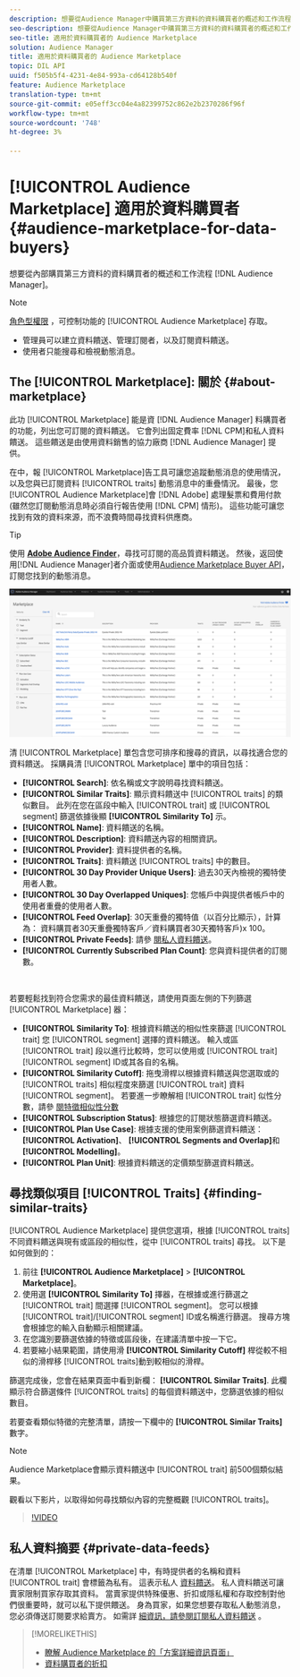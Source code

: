 ```yaml
---
description: 想要從Audience Manager中購買第三方資料的資料購買者的概述和工作流程
seo-description: 想要從Audience Manager中購買第三方資料的資料購買者的概述和工作流程
seo-title: 適用於資料購買者的 Audience Marketplace
solution: Audience Manager
title: 適用於資料購買者的 Audience Marketplace
topic: DIL API
uuid: f505b5f4-4231-4e84-993a-cd64128b540f
feature: Audience Marketplace
translation-type: tm+mt
source-git-commit: e05eff3cc04e4a82399752c862e2b2370286f96f
workflow-type: tm+mt
source-wordcount: '748'
ht-degree: 3%

---
```



# [!UICONTROL Audience Marketplace] 適用於資料購買者 {#audience-marketplace-for-data-buyers}

想要從內部購買第三方資料的資料購買者的概述和工作流程 [!DNL Audience Manager]。

>[!NOTE]
>[角色型權限](../../../reporting/reports-dashboard.md) ，可控制功能的 [!UICONTROL Audience Marketplace] 存取。
>
>* 管理員可以建立資料饋送、管理訂閱者，以及訂閱資料饋送。
>* 使用者只能搜尋和檢視動態消息。


## The [!UICONTROL Marketplace]: 關於 {#about-marketplace}

此功 [!UICONTROL Marketplace] 能是資 [!DNL Audience Manager] 料購買者的功能，列出您可訂閱的資料饋送。 它會列出固定費率 [!DNL CPM]和私人資料饋送。 這些饋送是由使用資料銷售的協力廠商 [!DNL Audience Manager] 提供。

在中，報 [!UICONTROL Marketplace]告工具可讓您追蹤動態消息的使用情況，以及您與已訂閱資料 [!UICONTROL traits] 動態消息中的重疊情況。 最後，您 [!UICONTROL Audience Marketplace]會 [!DNL Adobe] 處理髮票和費用付款(雖然您訂閱動態消息時必須自行報告使用 [!DNL CPM] 情形)。 這些功能可讓您找到有效的資料來源，而不浪費時間尋找資料供應商。

>[!TIP]
>
>使用 **[Adobe Audience Finder](https://www.adobe-audience-finder.com/)**，尋找可訂閱的高品質資料饋送。 然後，返回使用[!DNL Audience Manager]者介面或使用[Audience Marketplace Buyer API](https://bank.demdex.com/portal/swagger/index.html#/Audience_Marketplace_Buyer_API)，訂閱您找到的動態消息。

![buyer-marketplace-overview](assets/buyer-marketplace-overview.png)

清 [!UICONTROL Marketplace] 單包含您可排序和搜尋的資訊，以尋找適合您的資料饋送。 採購員清 [!UICONTROL Marketplace] 單中的項目包括：

* **[!UICONTROL Search]**: 依名稱或文字說明尋找資料饋送。
* **[!UICONTROL Similar Traits]**: 顯示資料饋送中 [!UICONTROL traits] 的類似數目。 此列在您在區段中輸入 [!UICONTROL trait] 或 [!UICONTROL segment] 篩選依據後顯 **[!UICONTROL Similarity To]** 示。
* **[!UICONTROL Name]**: 資料饋送的名稱。
* **[!UICONTROL Description]**: 資料饋送內容的相關資訊。
* **[!UICONTROL Provider]**: 資料提供者的名稱。
* **[!UICONTROL Traits]**: 資料饋送 [!UICONTROL traits] 中的數目。
* **[!UICONTROL 30 Day Provider Unique Users]**: 過去30天內檢視的獨特使用者人數。
* **[!UICONTROL 30 Day Overlapped Uniques]**: 您帳戶中與提供者帳戶中的使用者重疊的使用者人數。
* **[!UICONTROL Feed Overlap]**: 30天重疊的獨特值（以百分比顯示），計算為： 資料購買者30天重疊獨特客戶／資料購買者30天獨特客戶)x 100。
* **[!UICONTROL Private Feeds]**: 請參 [閱私人資料饋送](../../../features/audience-marketplace/marketplace-private-feeds.md)。
* **[!UICONTROL Currently Subscribed Plan Count]**: 您與資料提供者的訂閱數。

 

若要輕鬆找到符合您需求的最佳資料饋送，請使用頁面左側的下列篩選 [!UICONTROL Marketplace] 器：

* **[!UICONTROL Similarity To]**: 根據資料饋送的相似性來篩選 [!UICONTROL trait] 您 [!UICONTROL segment] 選擇的資料饋送。 輸入或區 [!UICONTROL trait] 段以進行比較時，您可以使用或 [!UICONTROL trait][!UICONTROL segment] ID或其各自的名稱。
* **[!UICONTROL Similarity Cutoff]**: 拖曳滑桿以根據資料饋送與您選取或的 [!UICONTROL traits] 相似程度來篩選 [!UICONTROL trait] 資料 [!UICONTROL segment]。 若要進一步瞭解相 [!UICONTROL trait] 似性分數，請參 [閱特徵相似性分數](../../segments/trait-recommendations.md#trait-similarity-score)
* **[!UICONTROL Subscription Status]**: 根據您的訂閱狀態篩選資料饋送。
* **[!UICONTROL Plan Use Case]**: 根據支援的使用案例篩選資料饋送： **[!UICONTROL Activation]**、 **[!UICONTROL Segments and Overlap]**&#x200B;和 **[!UICONTROL Modelling]**。
* **[!UICONTROL Plan Unit]**: 根據資料饋送的定價類型篩選資料饋送。

## 尋找類似項目 [!UICONTROL Traits] {#finding-similar-traits}

[!UICONTROL Audience Marketplace] 提供您選項，根據 [!UICONTROL traits] 不同資料饋送與現有或區段的相似性，從中 [!UICONTROL traits] 尋找。 以下是如何做到的：

1. 前往 **[!UICONTROL Audience Marketplace]** > **[!UICONTROL Marketplace]**。
2. 使用選 **[!UICONTROL Similarity To]** 擇器，在根據或進行篩選之 [!UICONTROL trait] 間選擇 [!UICONTROL segment]。 您可以根據 [!UICONTROL trait]/[!UICONTROL segment] ID或名稱進行篩選。 搜尋方塊會根據您的輸入自動顯示相關建議。
3. 在您識別要篩選依據的特徵或區段後，在建議清單中按一下它。
4. 若要縮小結果範圍，請使用滑 **[!UICONTROL Similarity Cutoff]** 桿從較不相似的滑桿移 [!UICONTROL traits]動到較相似的滑桿。

篩選完成後，您會在結果頁面中看到新欄： **[!UICONTROL Similar Traits]**. 此欄顯示符合篩選條件 [!UICONTROL traits] 的每個資料饋送中，您篩選依據的相似數目。

若要查看類似特徵的完整清單，請按一下欄中的 **[!UICONTROL Similar Traits]** 數字。

>[!NOTE]
>
> Audience Marketplace會顯示資料饋送中 [!UICONTROL trait] 前500個類似結果。

觀看以下影片，以取得如何尋找類似內容的完整概觀 [!UICONTROL traits]。

>[!VIDEO](https://video.tv.adobe.com/v/29370/)

## 私人資料摘要 {#private-data-feeds}

在清單 [!UICONTROL Marketplace] 中，有時提供者的名稱和資料 [!UICONTROL trait] 會標籤為私有。 這表示私人 [資料饋送](../../../features/audience-marketplace/marketplace-private-feeds.md)。 私人資料饋送可讓賣家限制買家存取其資料。 當賣家提供特殊優惠、折扣或隱私權和存取控制對他們很重要時，就可以私下提供餵送。 身為買家，如果您想要存取私人動態消息，您必須傳送訂閱要求給賣方。 如需詳 [細資訊，請參閱訂閱私人資料饋送](../../../features/audience-marketplace/marketplace-data-buyers/marketplace-manage-subscriptions.md#subscript-private-data-feed) 。

>[!MORELIKETHIS]
>
>* [瞭解 Audience Marketplace 的「方案詳細資訊頁面」](../../../features/audience-marketplace/marketplace-data-buyers/marketplace-manage-subscriptions.md#marketplace-buyer-details)
>* [資料購買者的折扣](../../../features/audience-marketplace/marketplace-data-buyers/marketplace-manage-subscriptions.md#buyer-discount)

